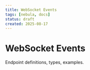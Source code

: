 ```yaml
---
title: WebSocket Events
tags: [nebula, docs]
status: draft
created: 2025-08-17
---
```


# WebSocket Events

Endpoint definitions, types, examples.
